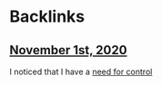 
# Backlinks
## [November 1st, 2020](<November 1st, 2020.md>)
I noticed that I have a [need for control](<need for control.md>)

